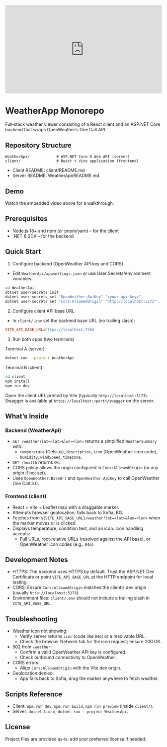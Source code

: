 <iframe src="https://clueso.site/embed/nv2bl0qpeicc21mv" frameborder="0" webkitallowfullscreen mozallowfullscreen allowfullscreen style="width: 100%; aspect-ratio: 16/9; border:0;" allow="accelerometer; autoplay; clipboard-write; encrypted-media; gyroscope; picture-in-picture; web-share" frameborder="0"></iframe>

# WeatherApp Monorepo

Full‑stack weather viewer consisting of a React client and an ASP.NET Core backend that wraps OpenWeather’s One Call API.

## Repository Structure

```
WeatherApi/            # ASP.NET Core 8 Web API (server)
client/                # React + Vite application (frontend)
```

- Client README: client/README.md
- Server README: WeatherApi/README.md

## Demo

Watch the embedded video above for a walkthrough.

## Prerequisites

- Node.js 18+ and npm (or pnpm/yarn) – for the client
- .NET 8 SDK – for the backend

## Quick Start

1) Configure backend (OpenWeather API key and CORS)

- Edit `WeatherApi/appsettings.json` or use User Secrets/environment variables:

```bash
cd WeatherApi
dotnet user-secrets init
dotnet user-secrets set "OpenWeather:ApiKey" "<your-api-key>"
dotnet user-secrets set "Cors:AllowedOrigin" "http://localhost:5173"
```

2) Configure client API base URL

- In `client/.env` set the backend base URL (no trailing slash):

```ini
VITE_API_BASE_URL=https://localhost:7284
```

3) Run both apps (two terminals)

Terminal A (server):

```bash
dotnet run --project WeatherApi
```

Terminal B (client):

```bash
cd client
npm install
npm run dev
```

Open the client URL printed by Vite (typically `http://localhost:5173`). Swagger is available at `https://localhost:<port>/swagger` on the server.

## What’s Inside

### Backend (WeatherApi)

- `GET /weather?lat=<lat>&lon=<lon>` returns a simplified `WeatherSummary` with:
  - `temperature` (Celsius), `description`, `icon` (OpenWeather icon code), `humidity`, `windSpeed`, `timezone`.
- `GET /health` returns `OK`.
- CORS policy allows the origin configured in `Cors:AllowedOrigin` (or any origin if not set).
- Uses `OpenWeather:BaseUrl` and `OpenWeather:ApiKey` to call OpenWeather One Call 3.0.

### Frontend (client)

- React + Vite + Leaflet map with a draggable marker.
- Attempts browser geolocation; falls back to Sofia, BG.
- Fetches from `${VITE_API_BASE_URL}/weather?lat=<lat>&lon=<lon>` when the marker moves or is clicked.
- Displays temperature, condition text, and an icon. Icon handling accepts:
  - Full URLs, root‑relative URLs (resolved against the API base), or OpenWeather icon codes (e.g., `04d`).

## Development Notes

- HTTPS: The backend uses HTTPS by default. Trust the ASP.NET Dev Certificate or point `VITE_API_BASE_URL` at the HTTP endpoint for local testing.
- CORS: Ensure `Cors:AllowedOrigin` matches the client’s dev origin (usually `http://localhost:5173`).
- Environment files: `client/.env` should not include a trailing slash in `VITE_API_BASE_URL`.

## Troubleshooting

- Weather icon not showing:
  - Verify server returns `icon` (code like `04d`) or a resolvable URL.
  - Check the browser Network tab for the icon request; ensure 200 OK.
- 502 from `/weather`:
  - Confirm a valid OpenWeather API key is configured.
  - Check outbound connectivity to OpenWeather.
- CORS errors:
  - Align `Cors:AllowedOrigin` with the Vite dev origin.
- Geolocation denied:
  - App falls back to Sofia; drag the marker anywhere to fetch weather.

## Scripts Reference

- Client: `npm run dev`, `npm run build`, `npm run preview` (inside `client/`).
- Server: `dotnet build`, `dotnet run --project WeatherApi`.

## License

Project files are provided as‑is; add your preferred license if needed.


